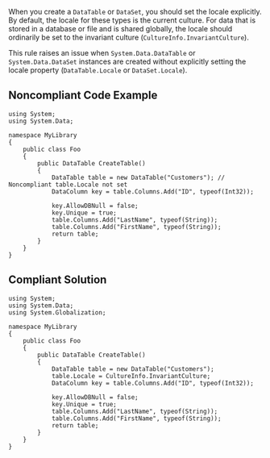 
When you create a `DataTable` or `DataSet`, you should set the locale explicitly. By default, the locale for these types is the current culture. For data that is stored in a database or file and is shared globally, the locale should ordinarily be set to the invariant culture (`CultureInfo.InvariantCulture`).

This rule raises an issue when `System.Data.DataTable` or `System.Data.DataSet` instances are created without explicitly setting the locale property (`DataTable.Locale` or `DataSet.Locale`).

## Noncompliant Code Example


    using System;
    using System.Data;
    
    namespace MyLibrary
    {
        public class Foo
        {
            public DataTable CreateTable()
            {
                DataTable table = new DataTable("Customers"); // Noncompliant table.Locale not set
                DataColumn key = table.Columns.Add("ID", typeof(Int32));
    
                key.AllowDBNull = false;
                key.Unique = true;
                table.Columns.Add("LastName", typeof(String));
                table.Columns.Add("FirstName", typeof(String));
                return table;
            }
        }
    }


## Compliant Solution


    using System;
    using System.Data;
    using System.Globalization;
    
    namespace MyLibrary
    {
        public class Foo
        {
            public DataTable CreateTable()
            {
                DataTable table = new DataTable("Customers");
                table.Locale = CultureInfo.InvariantCulture;
                DataColumn key = table.Columns.Add("ID", typeof(Int32));
    
                key.AllowDBNull = false;
                key.Unique = true;
                table.Columns.Add("LastName", typeof(String));
                table.Columns.Add("FirstName", typeof(String));
                return table;
            }
        }
    }

